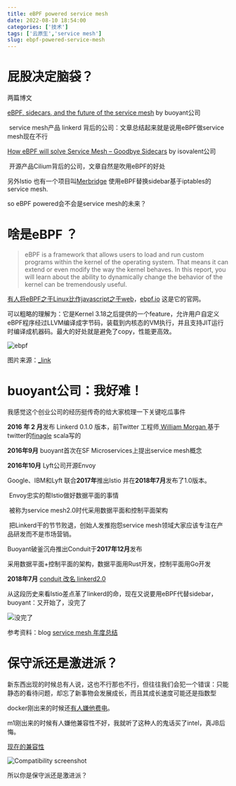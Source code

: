 ```yaml
---
title: eBPF powered service mesh
date: 2022-08-10 18:54:00
categories: ['技术']
tags: ['云原生','service mesh']
slug: ebpf-powered-service-mesh
---
```




# 屁股决定脑袋？

两篇博文

[eBPF, sidecars, and the future of the service mesh](https://buoyant.io/blog/ebpf-sidecars-and-the-future-of-the-service-mesh) by buoyant公司 

​	service mesh产品 linkerd 背后的公司：文章总结起来就是说用eBPF做service mesh现在不行

[How eBPF will solve Service Mesh – Goodbye Sidecars](https://isovalent.com/blog/post/2021-12-08-ebpf-servicemesh/) by isovalent公司

​	开源产品Cilium背后的公司，文章自然是吹用eBPF的好处

另外Istio 也有一个项目叫[Merbridge](https://istio.io/latest/blog/2022/merbridge/) 使用eBPF替换sidebar基于iptables的service mesh.

so eBPF powered会不会是service mesh的未来？



# 啥是eBPF ？

> eBPF is a framework that allows users to load and run custom programs within the kernel of the operating system. That means it can extend or even modify the way the kernel behaves. In this report, you will learn about the ability to dynamically change the behavior of the kernel can be tremendously useful.

[有人将eBPF之于Linux比作javascript之于web](https://www.youtube.com/watch?v=f-oTe-dmfyI&t=507s)，[ebpf.io](https://ebpf.io/) 这是它的官网。

可以粗略的理解为：它是Kernel 3.18之后提供的一个feature，允许用户自定义eBPF程序经过LLVM编译成字节码，装载到内核态的VM执行，并且支持JIT运行时编译成机器码。最大的好处就是避免了copy，性能更高效。

![ebpf](../img/ebpf.png)

图片来源：[_link](https://www.ebpf.top/post/ebpf_and_go/)



# buoyant公司：我好难！

我感觉这个创业公司的经历挺传奇的给大家梳理一下关键吃瓜事件

**2016 年 2 月**发布 Linkerd   0.1.0 版本，前Twitter 工程师[ William Morgan ](https://twitter.com/wm) 基于twitter的[finagle](https://twitter.github.io/finagle/) scala写的

**2016年9月** buoyant首次在SF Microservices上提出service mesh概念

**2016年10月** Lyft公司开源Envoy

Google、IBM和Lyft 联合**2017年**推出Istio 并在**2018年7月**发布了1.0版本。

​	Envoy忠实的帮Istio做好数据平面的事情

​	被称为service mesh2.0时代采用数据平面和控制平面架构

​	把Linkerd干的节节败退，创始人发推抱怨service mesh领域大家应该专注在产品研发而不是市场营销。

Buoyant破釜沉舟推出Conduit于**2017年12月**发布

​	采用数据平面+控制平面的架构，数据平面用Rust开发，控制平面用Go开发

**2018年7月** [conduit 改名 linkerd2.0](https://linkerd.io/2018/07/06/conduit-0-5-and-the-future/)



从这段历史来看Istio差点革了linkerd的命，现在又说要用eBPF代替sidebar，buoyant：又开始了，没完了

![没完了](../img/noend.gif)



参考资料：blog [service mesh 年度总结](https://skyao.io/publication/)



# 保守派还是激进派？

新东西出现的时候总有人说，这也不行那也不行，但往往我们会犯一个错误：只能静态的看待问题，却忘了新事物会发展成长，而且其成长速度可能还是指数型

docker刚出来的时候还[有人嫌他费电](http://www.ifuun.com/a2017552068121/)。

m1刚出来的时候有人嫌他兼容性不好，我就听了这种人的鬼话买了intel，真JB后悔。

[现在的兼容性](https://doesitarm.com/)

![Compatibility screenshot](../img/compatibility-screenshot.png)

所以你是保守派还是激进派？
